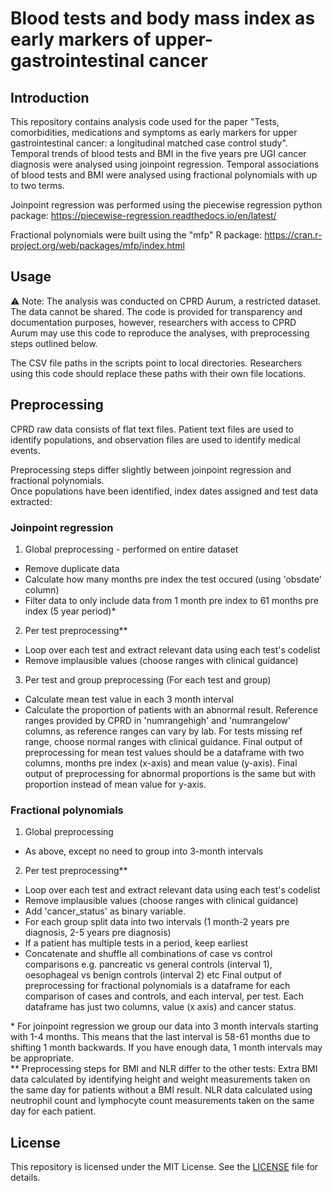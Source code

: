 # Blood tests and body mass index as early markers of upper-gastrointestinal cancer

## Introduction
This repository contains analysis code used for the paper "Tests, comorbidities, medications and symptoms as early markers for upper gastrointestinal cancer: a longitudinal matched case control study". Temporal trends of blood tests and BMI in the five years pre UGI cancer diagnosis were analysed using joinpoint regression. Temporal associations of blood tests and BMI were analysed using fractional polynomials with up to two terms.

Joinpoint regression was performed using the piecewise regression python package: https://piecewise-regression.readthedocs.io/en/latest/  

Fractional polynomials were built using the "mfp" R package: https://cran.r-project.org/web/packages/mfp/index.html

## Usage
⚠️ Note: The analysis was conducted on CPRD Aurum, a restricted dataset. The data cannot be shared.
The code is provided for transparency and documentation purposes, however, researchers with access to CPRD Aurum may use this code to reproduce the analyses, with preprocessing steps outlined below.

The CSV file paths in the scripts point to local directories. 
Researchers using this code should replace these paths with their own file locations.

## Preprocessing
CPRD raw data consists of flat text files.
Patient text files are used to identify populations, and observation files are used to identify medical events.

Preprocessing steps differ slightly between joinpoint regression and fractional polynomials.  
Once populations have been identified, index dates assigned and test data extracted:
### Joinpoint regression
1. Global preprocessing - performed on entire dataset
- Remove duplicate data
- Calculate how many months pre index the test occured (using 'obsdate' column)
- Filter data to only include data from 1 month pre index to 61 months pre index (5 year period)*
2. Per test preprocessing**
- Loop over each test and extract relevant data using each test's codelist
- Remove implausible values (choose ranges with clinical guidance)
3. Per test and group preprocessing
(For each test and group)
- Calculate mean test value in each 3 month interval
- Calculate the proportion of patients with an abnormal result. Reference ranges provided by CPRD in 'numrangehigh' and 'numrangelow' columns, as reference ranges can vary by lab. For tests missing ref range, choose normal ranges with clinical guidance.
Final output of preprocessing for mean test values should be a dataframe with two columns, months pre index (x-axis) and mean value (y-axis).
Final output of preprocessing for abnormal proportions is the same but with proportion instead of mean value for y-axis.

### Fractional polynomials
1. Global preprocessing
- As above, except no need to group into 3-month intervals
2. Per test preprocessing**
- Loop over each test and extract relevant data using each test's codelist
- Remove implausible values (choose ranges with clinical guidance)
- Add 'cancer_status' as binary variable.
- For each group split data into two intervals (1 month-2 years pre diagnosis, 2-5 years pre diagnosis)
- If a patient has multiple tests in a period, keep earliest
- Concatenate and shuffle all combinations of case vs control comparisons e.g. pancreatic vs general controls (interval 1), oesophageal vs benign controls (interval 2) etc
Final output of preprocessing for fractional polynomials is a dataframe for each comparison of cases and controls, and each interval, per test. Each dataframe has just two columns, value (x axis) and cancer status.

\* For joinpoint regression we group our data into 3 month intervals starting with 1-4 months. This means that the last interval is 58-61 months due to shifting 1 month backwards. If you have enough data, 1 month intervals may be appropriate.  
** Preprocessing steps for BMI and NLR differ to the other tests:
Extra BMI data calculated by identifying height and weight measurements taken on the same day for patients without a BMI result.
NLR data calculated using neutrophil count and lymphocyte count measurements taken on the same day for each patient.

## License

This repository is licensed under the MIT License. See the [LICENSE](LICENSE) file for details.
